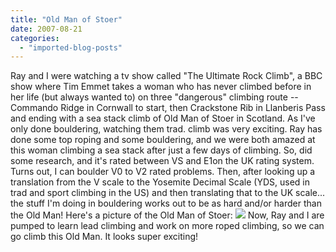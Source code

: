 ```yaml
---
title: "Old Man of Stoer"
date: 2007-08-21
categories: 
  - "imported-blog-posts"
---
```


Ray and I were watching a tv show called "The Ultimate Rock Climb", a BBC show where Tim Emmet takes a woman who has never climbed before in her life (but always wanted to) on three "dangerous" climbing route -- Commando Ridge in Cornwall to start, then Crackstone Rib in Llanberis Pass and ending with a sea stack climb of Old Man of Stoer in Scotland. As I've only done bouldering, watching them trad. climb was very exciting. Ray has done some top roping and some bouldering, and we were both amazed at this woman climbing a sea stack after just a few days of climbing. So, did some research, and it's rated between VS and E1on the UK rating system. Turns out, I can boulder V0 to V2 rated problems. Then, after looking up a translation from the V scale to the Yosemite Decimal Scale (YDS, used in trad and sport climbing in the US) and then translating that to the UK scale... the stuff I'm doing in bouldering works out to be as hard and/or harder than the Old Man! Here's a picture of the Old Man of Stoer: ![](images/old_man_of_stoer.jpg) Now, Ray and I are pumped to learn lead climbing and work on more roped climbing, so we can go climb this Old Man. It looks super exciting!
